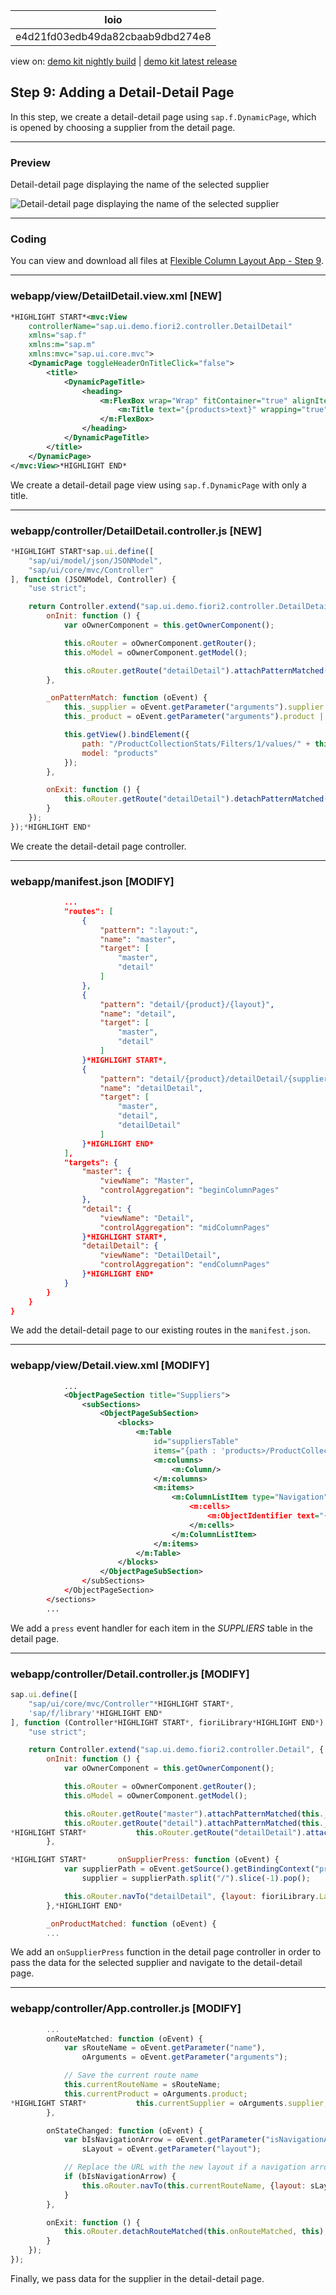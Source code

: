 <!-- loioe4d21fd03edb49da82cbaab9dbd274e8 -->

| loio |
| -----|
| e4d21fd03edb49da82cbaab9dbd274e8 |

<div id="loio">

view on: [demo kit nightly build](https://openui5nightly.hana.ondemand.com/#/topic/e4d21fd03edb49da82cbaab9dbd274e8) | [demo kit latest release](https://openui5.hana.ondemand.com/#/topic/e4d21fd03edb49da82cbaab9dbd274e8)</div>

## Step 9: Adding a Detail-Detail Page

In this step, we create a detail-detail page using `sap.f.DynamicPage`, which is opened by choosing a supplier from the detail page.

***

<a name="loioe4d21fd03edb49da82cbaab9dbd274e8__section_yfh_d31_12b"/>

### Preview

   
  
<a name="loioe4d21fd03edb49da82cbaab9dbd274e8__fig_zfh_d31_12b"/>Detail-detail page displaying the name of the selected supplier

 ![](loio30466794b2164305a9693ccd23af0380_HiRes.gif "Detail-detail page displaying the name of the selected supplier") 

***

<a name="loioe4d21fd03edb49da82cbaab9dbd274e8__section_fd2_4dd_lbb"/>

### Coding

You can view and download all files at [Flexible Column Layout App - Step 9](https://openui5.hana.ondemand.com/#/sample/sap.f.tutorial.fiori2.09/preview).

***

<a name="loioe4d21fd03edb49da82cbaab9dbd274e8__section_i1z_w4j_l4b"/>

### webapp/view/DetailDetail.view.xml \[NEW\]

``` xml
*HIGHLIGHT START*<mvc:View
	controllerName="sap.ui.demo.fiori2.controller.DetailDetail"
	xmlns="sap.f"
	xmlns:m="sap.m"
	xmlns:mvc="sap.ui.core.mvc">
	<DynamicPage toggleHeaderOnTitleClick="false">
		<title>
			<DynamicPageTitle>
				<heading>
					<m:FlexBox wrap="Wrap" fitContainer="true" alignItems="Center">
						<m:Title text="{products>text}" wrapping="true" class="sapUiTinyMarginEnd"/>
					</m:FlexBox>
				</heading>
			</DynamicPageTitle>
		</title>
	</DynamicPage>
</mvc:View>*HIGHLIGHT END*
```

We create a detail-detail page view using `sap.f.DynamicPage` with only a title.

***

<a name="loioe4d21fd03edb49da82cbaab9dbd274e8__section_ocd_w4j_l4b"/>

### webapp/controller/DetailDetail.controller.js \[NEW\]

``` js
*HIGHLIGHT START*sap.ui.define([
	"sap/ui/model/json/JSONModel",
	"sap/ui/core/mvc/Controller"
], function (JSONModel, Controller) {
	"use strict";

	return Controller.extend("sap.ui.demo.fiori2.controller.DetailDetail", {
		onInit: function () {
			var oOwnerComponent = this.getOwnerComponent();

			this.oRouter = oOwnerComponent.getRouter();
			this.oModel = oOwnerComponent.getModel();

			this.oRouter.getRoute("detailDetail").attachPatternMatched(this._onPatternMatch, this);
		},

		_onPatternMatch: function (oEvent) {
			this._supplier = oEvent.getParameter("arguments").supplier || this._supplier || "0";
			this._product = oEvent.getParameter("arguments").product || this._product || "0";

			this.getView().bindElement({
				path: "/ProductCollectionStats/Filters/1/values/" + this._supplier,
				model: "products"
			});
		},

		onExit: function () {
			this.oRouter.getRoute("detailDetail").detachPatternMatched(this._onPatternMatch, this);
		}
	});
});*HIGHLIGHT END*
```

We create the detail-detail page controller.

***

<a name="loioe4d21fd03edb49da82cbaab9dbd274e8__section_ubh_v4j_l4b"/>

### webapp/manifest.json \[MODIFY\]

``` json
			...
			"routes": [
				{
					"pattern": ":layout:",
					"name": "master",
					"target": [
						"master",
						"detail"
					]
				},
				{
					"pattern": "detail/{product}/{layout}",
					"name": "detail",
					"target": [
						"master",
						"detail"
					]
				}*HIGHLIGHT START*,
				{
					"pattern": "detail/{product}/detailDetail/{supplier}/{layout}",
					"name": "detailDetail",
					"target": [
						"master",
						"detail",
						"detailDetail"
					]
				}*HIGHLIGHT END*
			],
			"targets": {
				"master": {
					"viewName": "Master",
					"controlAggregation": "beginColumnPages"
				},
				"detail": {
					"viewName": "Detail",
					"controlAggregation": "midColumnPages"
				}*HIGHLIGHT START*,
				"detailDetail": {
					"viewName": "DetailDetail",
					"controlAggregation": "endColumnPages"
				}*HIGHLIGHT END*
			}
		}
	}
}
```

We add the detail-detail page to our existing routes in the `manifest.json`.

***

<a name="loioe4d21fd03edb49da82cbaab9dbd274e8__section_k5k_54j_l4b"/>

### webapp/view/Detail.view.xml \[MODIFY\]

``` xml
			...
			<ObjectPageSection title="Suppliers">
				<subSections>
					<ObjectPageSubSection>
						<blocks>
							<m:Table
								id="suppliersTable"
								items="{path : 'products>/ProductCollectionStats/Filters/1/values'}">
								<m:columns>
									<m:Column/>
								</m:columns>
								<m:items>
									<m:ColumnListItem type="Navigation"*HIGHLIGHT START* press=".onSupplierPress"*HIGHLIGHT END*>
										<m:cells>
											<m:ObjectIdentifier text="{products>text}"/>
										</m:cells>
									</m:ColumnListItem>
								</m:items>
							</m:Table>
						</blocks>
					</ObjectPageSubSection>
				</subSections>
			</ObjectPageSection>
		</sections>
		...
```

We add a `press` event handler for each item in the *SUPPLIERS* table in the detail page.

***

<a name="loioe4d21fd03edb49da82cbaab9dbd274e8__section_iyl_t4j_l4b"/>

### webapp/controller/Detail.controller.js \[MODIFY\]

``` js
sap.ui.define([
	"sap/ui/core/mvc/Controller"*HIGHLIGHT START*,
	'sap/f/library'*HIGHLIGHT END*
], function (Controller*HIGHLIGHT START*, fioriLibrary*HIGHLIGHT END*) {
	"use strict";

	return Controller.extend("sap.ui.demo.fiori2.controller.Detail", {
		onInit: function () {
			var oOwnerComponent = this.getOwnerComponent();

			this.oRouter = oOwnerComponent.getRouter();
			this.oModel = oOwnerComponent.getModel();

			this.oRouter.getRoute("master").attachPatternMatched(this._onProductMatched, this);
			this.oRouter.getRoute("detail").attachPatternMatched(this._onProductMatched, this);
*HIGHLIGHT START*			this.oRouter.getRoute("detailDetail").attachPatternMatched(this._onProductMatched, this);*HIGHLIGHT END*
		},

*HIGHLIGHT START*		onSupplierPress: function (oEvent) {
			var supplierPath = oEvent.getSource().getBindingContext("products").getPath(),
				supplier = supplierPath.split("/").slice(-1).pop();

			this.oRouter.navTo("detailDetail", {layout: fioriLibrary.LayoutType.ThreeColumnsMidExpanded, supplier: supplier, product: this._product});
		},*HIGHLIGHT END*

		_onProductMatched: function (oEvent) {
		...
```

We add an `onSupplierPress` function in the detail page controller in order to pass the data for the selected supplier and navigate to the detail-detail page.

***

<a name="loioe4d21fd03edb49da82cbaab9dbd274e8__section_lnq_q4j_l4b"/>

### webapp/controller/App.controller.js \[MODIFY\]

``` js
		...
		onRouteMatched: function (oEvent) {
			var sRouteName = oEvent.getParameter("name"),
				oArguments = oEvent.getParameter("arguments");

			// Save the current route name
			this.currentRouteName = sRouteName;
			this.currentProduct = oArguments.product;
*HIGHLIGHT START*			this.currentSupplier = oArguments.supplier;*HIGHLIGHT END*
		},

		onStateChanged: function (oEvent) {
			var bIsNavigationArrow = oEvent.getParameter("isNavigationArrow"),
				sLayout = oEvent.getParameter("layout");

			// Replace the URL with the new layout if a navigation arrow was used
			if (bIsNavigationArrow) {
				this.oRouter.navTo(this.currentRouteName, {layout: sLayout, product: this.currentProduct*HIGHLIGHT START*, supplier: this.currentSupplier*HIGHLIGHT END*}, true);
			}
		},

		onExit: function () {
			this.oRouter.detachRouteMatched(this.onRouteMatched, this);
		}
	});
});
```

Finally, we pass data for the supplier in the detail-detail page.

